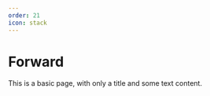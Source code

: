 ```yaml
---
order: 21
icon: stack
---
```

# Forward

This is a basic page, with only a title and some text content.
